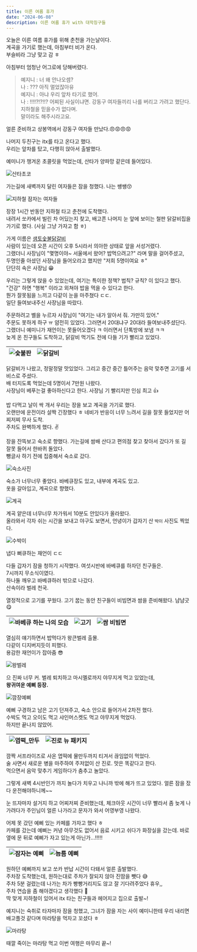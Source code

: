 ```yaml
---
title: 이른 여름 휴가
date: "2024-06-08"
description: 이른 여름 휴가 with 대학칭구들
---
```


오늘은 이른 여름 휴가를 위해 춘천을 가는날이다.   
계곡을 가기로 했는데, 아침부터 비가 온다.   
부슬비라 그냥 맞고 감 ㅎ   

아침부터 엄청난 어그로에 당해버렸다.   
> 예지니 : 너 왜 안나오셈?   
> 나 : ??? 아직 멀었잖아유   
> 예지니 :  아냐 우리 앞차 타기로 했어.   
> 나 : !!!!?!?!!?
어찌된 사실이냐면. 강동구 여자들끼리 나를 버리고 가려고 했단다.   
지하철을 믿을수가 없다며.   
말이라도 해주시라고요.   

얼른 준비하고 상봉역에서 강동구 여자들 만났다.😠😡😠😡   

나머지 두친구는 itx를 타고 온다고 했다.   
우리는 앞차를 탔고, 다행히 앉아서 출발했다.

예미니가 챙겨온 초콜릿을 먹었는데, 산타가 양파망 같은데 들어있다.

![산타초코](image-3.png)

가는길에 새벽까지 달린 여자들은 잠을 청했다. 나는 쌩쌩😚

![지하철 잠자는 여자들](image.png)

장장 1시간 반동안 지하철 타고 춘천에 도착했다.   
내려서 쏘카에서 빌린 차 어딨는지 찾고, 배고픈 나머지 눈 앞에 보이는 철판 닭갈비집을 가기로 했다.  (사실 그냥 가자고 함 ㅎ)

가게 이름은 [샘토숯불닭갈비](https://naver.me/GHvrapbx)   
사람이 있는데 오픈 시간이 오후 5시라서 의아한 상태로 앞을 서성거렸다.   
그랬더니 사장님이 "몇명이야~ 서울에서 왔어? 밥먹으려고?" 라며 말을 걸어주셨고,   
두명인줄 아셨던 사장님을 들어오라고 했지만 "저희 5명이여요 ㅎ"   
단단히 속은 사장님 😁   

우리는 그렇게 앉을 수 있었는데, 여기는 특이한 정책? 법칙? 규칙? 이 있다고 했다.   
"건강" 하면 "행복" 이라고 외쳐야 밥을 먹을 수 있다고 한다.   
뭔가 잘못됨을 느끼고 다같이 눈을 마주쳤다 ㄷㄷ.   
일단 들여보내주신 사장님을 따랐다.

주문하려고 벨을 누르자 사장님이 "여기는 내가 알아서 줘. 가만히 있어."   
주문도 못하게 하구 ㅠ 얌전히 있었다. 그러면서 20대냐구 20대라 들여보내주셨단다.   
그랬더니 예미니가 재언이는 못들어오겠다 ㅋ 이러면서 단톡방에 보냄 ㅋㅋ   
늦게 온 친구들도 도착하고, 닭갈비 먹기도 전에 다들 기가 빨리고 있었다.   

![숯불판](image-1.png) | ![닭갈비](image-2.png)
---|---|

닭갈비가 나왔고, 정말정말 맛있었다. 그리고 중간 중간 틀어주는 음악 맞추면 고기를 서비스로 주셨다.   
배 터지도록 먹었는데 5명이서 7만원 나왔다.   
사장님이 베푸는걸 좋아하신다고 한다. 사장님 기 빨리지만 인심 최고 👍   

밥 다먹고 날이 싹 개서 우리는 장을 보고 계곡을 가기로 했다.   
오랜만에 운전이라 살짝 긴장했다 ㅎ 네비가 반응이 너무 느려서 길을 잘못 들었지만 어찌저찌 무사 도착.   
주차도 완벽하게 했다. ✌️   

장을 잔뜩보고 숙소로 향했다. 가는길에 쌈배 산다고 편의점 찾고 찾아서 갔다가 또 길 잘못 들어서 한바퀴 돌았다.   
뺑글사 하기 전에 집중해서 숙소로 갔다.

![숙소사진](image-4.png)

숙소가 너무너무 좋았다. 바베큐장도 있고, 내부에 계곡도 있고.   
옷을 갈아입고, 계곡으로 향했다.

![계곡](image-5.png)

계곡 얕은데 너무너무 차가워서 10분도 안있다가 올라왔다.   
올라와서 각자 쉬는 시간을 보내고 야구도 보면서, 언녕이가 갑자기 산 `박이` 사진도 찍었다.

![수박이](image-6.png)

냅다 뻐큐하는 재언이 ㄷㄷ

다들 갑자기 잠을 청하기 시작했다. 여섯시반에 바베큐를 하자던 친구들은.   
7시까지 무소식이였다.   
하나둘 깨우고 바베큐하러 밖으로 나갔다.   
산속이라 벌레 천국.   

열정적으로 고기를 꾸웠다.
고기 꿉는 동안 친구들이 비빔면과 쌈을 준비해왔다. 냠냠긋😋

![바베큐 하는 나의 모습](image-7.png) | ![고기](image-8.png) | ![쌈 비빔면](image-9.png)
--|--|--|

열심히 얘기하면서 밥먹다가 왕큰벌레 출몰.   
다같이 디지버지듯이 피했다.   
용감한 재언이가 잡아줌 😎   

![왕벌레](image-10.png)

으 진짜 너무 커.
벌레 퇴치하고 마시멜로까지 야무지게 먹고 있었는데,   
**왕귀여운 예삐 등장.**

![깜장예삐](image-13.png)

예삐 구경하고 남은 고기 던져주고, 숙소 안으로 들어가서 2차전 했다.   
수박도 먹고 오이도 먹고 샤인머스켓도 먹고 야무지게 먹었다.   
하지만 끝나지 않았어.   

![엽떡_만두](image-11.png) | ![진로 뉴 패키지](image-12.png)
--|--|

깜짝 서프라이즈로 사온 엽떡에 물만두까지 티겨서 끊임없이 먹었다.   
술 사면서 새로운 병을 마주하여 주저없이 산 진로. 맛은 똑같다고 한다.   
먹으면서 음악 맞추기 게임하다가 춤추고 놀았다.

그렇게 새벽 4시반인가 까지 놀다가 치우고 나니까 밖에 해가 뜨고 있었다.
얼른 잠을 잤다 운전해야하니께~~   

눈 뜨자마자 설거지 하고 어찌저찌 준비했는데, 체크아웃 시간이 너무 빨라서 좀 늦게 나가려다가
주인님이 얼른 나가라고 문자가 와서 어영부영 나왔다.   

어제 못 갔던 예삐 있는 카페를 가자고 했다 ㅎ   
카페를 갔는데 예삐는 커녕 아무것도 없어서 음료 시키고 쉬다가 화장실을 갔는데.
바로 옆에 문 뒤로 예삐가 자고 있는게 아닌가...!!!!!   

![잠자는 예삐](image-14.png) | ![늠름 예삐](image-15.png)
--|--|

원하던 예삐까지 보고 쏘카 반납 시간이 다돼서 얼른 출발했다.   
주차장 도착했는데, 원하는대로 주차가 잘되지 않아 진땀을 뺏다 😅   
주차 5분 걸렸는데 나가는 차가 빵빵거리지도 않고 잘 기다려주었다 휴우,,   
주차 연습을 좀 해야겠다고 생각했다 🥹   
딱 맞게 지하철이 있어서 itx 타는 친구들과 헤어지고 집으로 출발~!   

예지니는 숙취로 타자마자 잠을 청했고, 그녀가 잠을 자는 사이 예미니한테 우리 내리면 배고플것 같다며
마라탕을 먹자고 꼬셨다 ㅎ   

![마라탕](image-16.png)

때깔 죽이는 마라탕 먹고 이번 여행은 마무리 끝~!